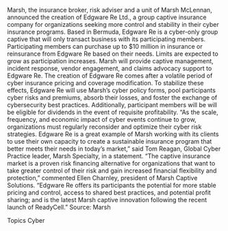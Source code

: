 Marsh, the insurance broker, risk adviser and a unit of Marsh McLennan, announced the creation of Edgware Re Ltd., a group captive insurance company for organizations seeking more control and stability in their cyber insurance programs.
Based in Bermuda, Edgware Re is a cyber-only group captive that will only transact business with its participating members. Participating members can purchase up to $10 million in insurance or reinsurance from Edgware Re based on their needs. Limits are expected to grow as participation increases. Marsh will provide captive management, incident response, vendor engagement, and claims advocacy support to Edgware Re.
The creation of Edgware Re comes after a volatile period of cyber insurance pricing and coverage modification. To stabilize these effects, Edgware Re will use Marsh’s cyber policy forms, pool participants cyber risks and premiums, absorb their losses, and foster the exchange of cybersecurity best practices. Additionally, participant members will be will be eligible for dividends in the event of requisite profitability.
“As the scale, frequency, and economic impact of cyber events continue to grow, organizations must regularly reconsider and optimize their cyber risk strategies. Edgware Re is a great example of Marsh working with its clients to use their own capacity to create a sustainable insurance program that better meets their needs in today’s market,” said Tom Reagan, Global Cyber Practice leader, Marsh Specialty, in a statement.
“The captive insurance market is a proven risk financing alternative for organizations that want to take greater control of their risk and gain increased financial flexibility and protection,” commented Ellen Charnley, president of Marsh Captive Solutions. “Edgware Re offers its participants the potential for more stable pricing and control, access to shared best practices, and potential profit sharing; and is the latest Marsh captive innovation following the recent launch of ReadyCell.”
Source: Marsh

Topics
Cyber
